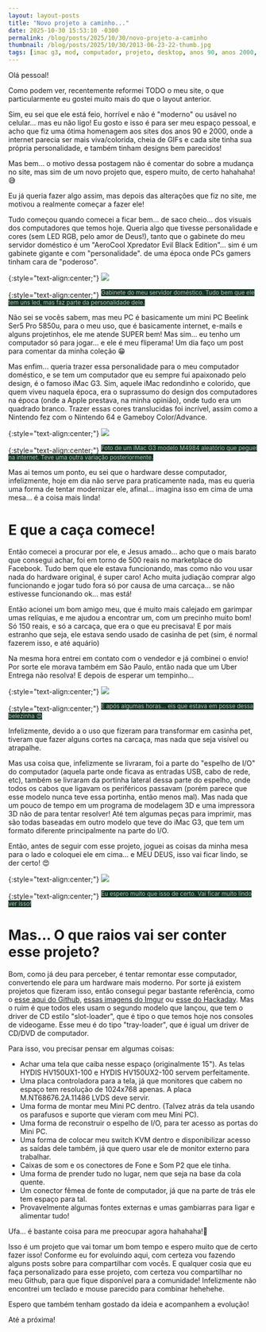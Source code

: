 ```yaml
---
layout: layout-posts
title: "Novo projeto a caminho..."
date: 2025-10-30 15:53:10 -0300
permalink: /blog/posts/2025/10/30/novo-projeto-a-caminho
thumbnail: /blog/posts/2025/10/30/2013-06-23-22-thumb.jpg
tags: [imac g3, mod, computador, projeto, desktop, anos 90, anos 2000, M4984, apple, windows, pc]
---
```


Olá pessoal!

Como podem ver, recentemente reformei TODO o meu site, o que particularmente eu gostei muito mais do que o layout anterior.

Sim, eu sei que ele está feio, horrível e não é "moderno" ou usável no celular... mas eu não ligo! Eu gosto e isso é para ser meu espaço pessoal, e acho que fiz uma ótima homenagem aos sites dos anos 90 e 2000, onde a internet parecia ser mais viva/colorida, cheia de GIFs e cada site tinha sua própria personalidade, e também tinham designs bem parecidos!

Mas bem... o motivo dessa postagem não é comentar do sobre a mudança no site, mas sim de um novo projeto que, espero muito, de certo hahahaha! 😅

Eu já queria fazer algo assim, mas depois das alterações que fiz no site, me motivou a realmente começar a fazer ele!

Tudo começou quando comecei a ficar bem... de saco cheio... dos visuais dos computadores que temos hoje. Queria algo que tivesse personalidade e cores (sem LED RGB, pelo amor de Deus!), tanto que o gabinete do meu servidor doméstico é um "AeroCool Xpredator Evil Black Edition"... sim é um gabinete gigante e com "personalidade". de uma época onde PCs gamers tinham cara de "poderoso".

{:style="text-align:center;"}
<a href="20251030-151134.jpg" target="_blank"><img src="20251030-151134-thumb.jpg"></a>

{:style="text-align:center;"}
<sup><font style="background-color: #123524;" color="#C0C0C0">Gabinete do meu servidor doméstico. Tudo bem que ele tem uns led, mas faz parte da personalidade dele.</font></sup>

Não sei se vocês sabem, mas meu PC é basicamente um mini PC Beelink Ser5 Pro 5850u, para o meu uso, que é basicamente internet, e-mails e alguns projetinhos, ele me atende SUPER bem! Mas sim... eu tenho um computador só para jogar... e ele é meu fliperama! Um dia faço um post para comentar da minha coleção 😁

Mas enfim... queria trazer essa personalidade para o meu computador doméstico, e se tem um computador que eu sempre fui apaixonado pelo design, é o famoso iMac G3. Sim, aquele iMac redondinho e colorido, que quem viveu naquela época, era o suprassumo do design dos computadores na época (onde a Apple prestava, na minha opinião), onde tudo era um quadrado branco. Trazer essas cores translucidas foi incrível, assim como a Nintendo fez com o Nintendo 64 e Gameboy Color/Advance.

{:style="text-align:center;"}
<a href="2013-06-23-22.jpg" target="_blank"><img src="2013-06-23-22-thumb.jpg"></a>

{:style="text-align:center;"}
<sup><font style="background-color: #123524;" color="#C0C0C0">Foto de um iMac G3 modelo M4984 aleatório que peguei na internet. Teve uma outra variação posteriormente.</font></sup>

Mas ai temos um ponto, eu sei que o hardware desse computador, infelizmente, hoje em dia não serve para praticamente nada, mas eu queria uma forma de tentar modernizar ele, afinal... imagina isso em cima de uma mesa... é a coisa mais linda!

# E que a caça comece!

Então comecei a procurar por ele, e Jesus amado... acho que o mais barato que consegui achar, foi em torno de 500 reais no marketplace do Facebook. Tudo bem que ele estava funcionando, mas como não vou usar nada do hardware original, é super caro! Acho muita judiação comprar algo funcionando e jogar tudo fora só por causa de uma carcaça... se não estivesse funcionando ok... mas está!

Então acionei um bom amigo meu, que é muito mais calejado em garimpar umas relíquias, e me ajudou a encontrar um, com um precinho muito bom! Só 150 reais, e só a carcaça, que era o que eu precisava! E por mais estranho que seja, ele estava sendo usado de casinha de pet (sim, é normal fazerem isso, e até aquário)

Na mesma hora entrei em contato com o vendedor e já combinei o envio! Por sorte ele morava também em São Paulo, então nada que um Uber Entrega não resolva! E depois de esperar um tempinho...

{:style="text-align:center;"}
<a href="img-20251029-wa0010.jpg" target="_blank"><img src="img-20251029-wa0010-thumb.jpg"></a>

{:style="text-align:center;"}
<sup><font style="background-color: #123524;" color="#C0C0C0">E após algumas horas... eis que estava em posse dessa belezinha 😍</font></sup>

Infelizmente, devido a o uso que fizeram para transformar em casinha pet, tiveram que fazer alguns cortes na carcaça, mas nada que seja visível ou atrapalhe. 

Mas usa coisa que, infelizmente se livraram, foi a parte do "espelho de I/O" do computador (aquela parte onde ficava as entradas USB, cabo de rede, etc), também se livraram da portinha lateral dessa parte do espelho, onde todos os cabos que ligavam os periféricos passavam (porém parece que esse modelo nunca teve essa portinha, então menos mal). Mas nada que um pouco de tempo em um programa de modelagem 3D e uma impressora 3D não de para tentar resolver! Até tem algumas peças para imprimir, mas são todas baseadas em outro modelo que teve do iMac G3, que tem um formato diferente principalmente na parte do I/O.

Então, antes de seguir com esse projeto, joguei as coisas da minha mesa para o lado e coloquei ele em cima... e MEU DEUS, isso vai ficar lindo, se der certo! 😍

{:style="text-align:center;"}
<a href="img-20251030-wa0008.jpg" target="_blank"><img src="img-20251030-wa0008-thumb.jpg"></a>

{:style="text-align:center;"}
<sup><font style="background-color: #123524;" color="#C0C0C0">Eu espero muito que isso de certo. Vai ficar muito lindo ver isso!</font></sup>

# Mas... O que raios vai ser conter esse projeto?

Bom, como já deu para perceber, é tentar remontar esse computador, convertendo ele para um hardware mais moderno. Por sorte já existem projetos que fizeram isso, então consegui pegar bastante referência, como o [esse aqui do Github](https://github.com/crozone/iMac-G3-PC-Conversion), [essas imagens do Imgur](https://imgur.com/gallery/imac-g3-gaming-pc-mod-work-progress-MbONxhK) ou  [esse do Hackaday](https://hackaday.io/project/160719-imac-g3-casemod). Mas o ruim é que todos eles usam o segundo modelo que lançou, que tem o driver de CD estilo "slot-loader", que é tipo o que temos hoje nos consoles de videogame. Esse meu é do tipo "tray-loader", que é igual um driver de CD/DVD de computador.

Para isso, vou precisar pensar em algumas coisas:
- Achar uma tela que caiba nesse espaço (originalmente 15"). As telas HYDIS HV150UX1-100 e HYDIS HV150UX2-100 servem perfeitamente.
- Uma placa controladora para a tela, já que monitores que cabem no espaço tem resolução de 1024x768 apenas. A placa M.NT68676.2A.11486 LVDS deve servir.
- Uma forma de montar meu Mini PC dentro. (Talvez atrás da tela usando os parafusos e suporte que vieram com meu Mini PC).
- Uma forma de reconstruir o espelho de I/O, para ter acesso as portas do Mini PC.
- Uma forma de colocar meu switch KVM dentro e disponibilizar acesso as saídas dele também, já que quero usar ele de monitor externo para trabalhar.
- Caixas de som e os conectores de Fone e Som P2 que ele tinha.
- Uma forma de prender tudo no lugar, nem que seja na base da cola quente.
- Um conector fêmea de fonte de computador, já que na parte de trás ele tem espaço para tal.
- Provavelmente algumas fontes externas e umas gambiarras para ligar e alimentar tudo!

Ufa... é bastante coisa para me preocupar agora hahahaha!🤣

Isso é um projeto que vai tomar um bom tempo e espero muito que de certo fazer isso! Conforme eu for evoluindo aqui, com certeza vou fazendo alguns posts sobre para compartilhar com vocês. E qualquer cosia que eu faça personalizado para esse projeto, com certeza vou compartilhar no meu Github, para que fique disponível para a comunidade! Infelizmente não encontrei um teclado e mouse parecido para combinar hehehehe.

Espero que também tenham gostado da ideia e acompanhem a evolução!

Até a próxima! 
